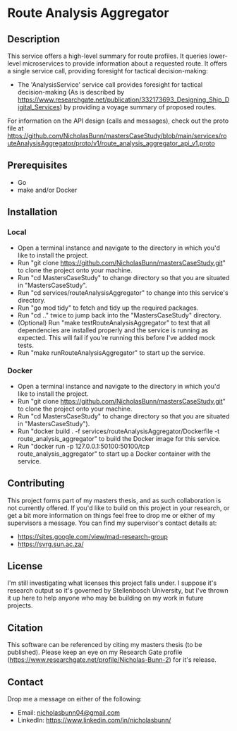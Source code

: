 # **Route Analysis Aggregator**

## **Description**

This service offers a high-level summary for route profiles. It queries lower-level microservices to provide information about a requested route. It offers a single service call, providing foresight for tactical decision-making:

- The 'AnalysisService' service call provides foresight for tactical decision-making (As is described by https://www.researchgate.net/publication/332173693_Designing_Ship_Digital_Services) by providing a voyage summary of proposed routes.

For information on the API design (calls and messages), check out the proto file at https://github.com/NicholasBunn/mastersCaseStudy/blob/main/services/routeAnalysisAggregator/proto/v1/route_analysis_aggregator_api_v1.proto

## **Prerequisites**

- Go
- make and/or Docker

## **Installation**

### **Local**

- Open a terminal instance and navigate to the directory in which you'd like to install the project.
- Run "git clone https://github.com/NicholasBunn/mastersCaseStudy.git" to clone the project onto your machine.
- Run "cd MastersCaseStudy" to change directory so that you are situated in "MastersCaseStudy".
- Run "cd services/routeAnalysisAggregator" to change into this service's directory.
- Run "go mod tidy" to fetch and tidy up the required packages.
- Run "cd .." twice to jump back into the "MastersCaseStudy" directory.
- (Optional) Run "make testRouteAnalysisAggregator" to test that all dependencies are installed properly and the service is running as expected. This will fail if you're running this before I've added mock tests.
- Run "make runRouteAnalysisAggregator" to start up the service.

### **Docker**

- Open a terminal instance and navigate to the directory in which you'd like to install the project.
- Run "git clone https://github.com/NicholasBunn/mastersCaseStudy.git" to clone the project onto your machine.
- Run "cd MastersCaseStudy" to change directory so that you are situated in "MastersCaseStudy").
- Run "docker build . -f services/routeAnalysisAggregator/Dockerfile -t route_analysis_aggregator" to build the Docker image for this service.
- Run "docker run -p 127.0.0.1:50100:50100/tcp route_analysis_aggregator" to start up a Docker container with the service.

## **Contributing**

This project forms part of my masters thesis, and as such collaboration is not currently offered. If you'd like to build on this project in your research, or get a bit more information on things feel free to drop me or either of my supervisors a message. You can find my supervisor's contact details at:

- https://sites.google.com/view/mad-research-group
- https://svrg.sun.ac.za/

## **License**

I'm still investigating what licenses this project falls under. I suppose it's research output so it's governed by Stellenbosch University, but I've thrown it up here to help anyone who may be building on my work in future projects.

## **Citation**

This software can be referenced by citing my masters thesis (to be published). Please keep an eye on my Research Gate profile (https://www.researchgate.net/profile/Nicholas-Bunn-2) for it's release.

## **Contact**

Drop me a message on either of the following:

- Email: nicholasbunn04@gmail.com
- LinkedIn: https://www.linkedin.com/in/nicholasbunn/
